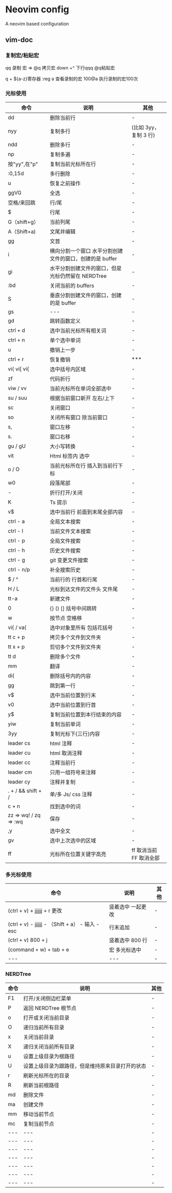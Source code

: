 # Neovim config

A neovim based configuration



## vim-doc

### 复制宏/粘贴宏

qq 录制 宏 => @q 拷贝宏 down +^ 下行qq<Down><Down><Down>q  @q粘贴宏

q + ${a-z}寄存器
 :reg a 查看录制的宏
100@a 执行录制的宏100次

### 光标使用

| 命令                  | 说明                                                     | 其他                    |
| --------------------- | -------------------------------------------------------- | ----------------------- |
| dd                    | 删除当前行                                               | -                       |
| nyy                   | 复制多行                                                 | (比如 3yy，复制 3 行)   |
| ndd                   | 删除多行                                                 | -                       |
| np                    | 复制多遍                                                 | -                       |
| 按"yy",在"p"          | 复制当前光标所在行                                       | -                       |
| :0,15d                | 多行删除                                                 | -                       |
| u                     | 恢复之前操作                                             | -                       |
| ggVG                  | 全选                                                     | -                       |
| 空格/来回跳           | 行/尾                                                    | -                       |
| $                     | 行尾                                                     | -                       |
| G（shift+g）          | 当前列尾                                                 | -                       |
| A（Shift+a)           | 文尾并编辑                                               | -                       |
| gg                    | 文首                                                     | -                       |
| i                     | 横向分割一个窗口 水平分割创建文件的窗口，创建的是 buffer | -                       |
| gi                    | 水平分割创建文件的窗口，但是光标仍然留在 NERDTree        | -                       |
| :bd                   | 关闭当前的 buffers                                       | -                       |
| S                     | 垂直分割创建文件的窗口，创建的是 buffer                  | -                       |
| gs                    | ---                                                      | -                       |
| gd                    | 跳转函数定义                                             | -                       |
| ctrl + d              | 选中当前光标所有相关词                                   | -                       |
| ctrl + n              | 单个选中单词                                             | -                       |
| u                     | 撤销上一步                                               | -                       |
| ctrl + r              | 恢复撤销                                                 | \*\*\*                  |
| vi( vi[ vi{           | 选中括号内区域                                           | -                       |
| zf                    | 代码折行                                                 | -                       |
| viw / vv              | 当前光标所在单词全部选中                                 | -                       |
| su / suu              | 根据当前窗口新开 左右/上下                               | -                       |
| sc                    | 关闭窗口                                                 | -                       |
| so                    | 关闭所有窗口 除当前窗口                                  | -                       |
| s,                    | 窗口左移                                                 | -                       |
| s.                    | 窗口右移                                                 | -                       |
| gu / gU               | 大小写转换                                               | -                       |
| vit                   | Html 标签内 选中                                         | -                       |
| o / O                 | 当前光标所在行 插入到当前行下标                          | -                       |
| w0                    | 段落尾部                                                 | -                       |
| -                     | 折行打开/关闭                                            | -                       |
| K                     | Ts 提示                                                  | -                       |
| v$                    | 选中当前行 前面到末尾全部内容                            | -                       |
| ctrl - a              | 全局文本搜索                                             | -                       |
| ctrl - l              | 当前文件文本搜索                                         | -                       |
| ctrl - p              | 全局文件搜索                                             | -                       |
| ctrl - h              | 历史文件搜索                                             | -                       |
| ctrl - g              | git 变更文件搜索                                         | -                       |
| ctrl - n/p            | 补全搜索历史                                             | -                       |
| $ / ^                 | 当前行的 行首和行尾                                      | -                       |
| H / L                 | 光标到达文件的文件头 文件尾                              | -                       |
| tt-a                  | 新建文件                                                 | -                       |
| 0                     | {} () [] 括号中间跳转                                    | -                       |
| w                     | 按节点 空格移                                            | -                       |
| vi{ / va{             | 选中对象里所有 包括花括号                                | -                       |
| tt c + p              | 拷贝多个文件到文件夹                                     | -                       |
| tt x + p              | 剪切多个文件到文件夹                                     | -                       |
| tt d                  | 删除多个文件                                             | -                       |
| mm                    | 翻译                                                     | -                       |
| di(                   | 删除括号内的内容                                         | -                       |
| gg                    | 跳到第一行                                               | -                       |
| v$                    | 选中当前位置到行末                                       | -                       |
| v0                    | 选中当前位置到行首                                       | -                       |
| y$                    | 复制当前位置到本行结束的内容                             | -                       |
| yiw                   | 复制当前单词                                             | -                       |
| 3yy                   | 复制光标下{三行}内容                                     | -                       |
| leader cs             | html 注释                                                | -                       |
| leader cu             | html 取消注释                                            | -                       |
| leader cc             | 注释当前行                                               | -                       |
| leader cm             | 只用一组符号来注释                                       | -                       |
| leader cy             | 注释并复制                                               | -                       |
| . + / && shift + /    | 单/多 Js/ css 注释                                       | -                       |
| c + n                 | 找到选中的词                                             | -                       |
| zz => wq! / zq => :wq | 保存                                                     | -                       |
| ,y                    | 选中全文                                                 | -                       |
| gv                    | 选中上次选中的区域                                       | -                       |
| ff                    | 光标所在位置关键字高亮                                   | ff 取消当前 FF 取消全部 |

### 多光标使用

| 命令                                             | 说明              | 其他 |
| ------------------------------------------------ | ----------------- | ---- |
| (ctrl + v) + jjjjjj + r 更改                     | 竖着选中 一起更改 | -    |
| (ctrl + v) - jjjjjj - （Shift + a） - 输入 - esc | 行末追加          | -    |
| (ctrl + v) 800 + j                               | 竖着选中 800 行   | -    |
| (command + w) + tab + e                          | 宏 多光标选中     | -    |
| ---                                              | ---               | -    |

### NERDTree

| 命令 | 说明                                             | 其他 |
| ---- | ------------------------------------------------ | ---- |
| F1   | 打开/关闭侧边栏菜单                              | -    |
| P    | 返回 NERDTree 根节点                             | -    |
| o    | 打开或关闭当前目录                               | -    |
| O    | 递归当前所有目录                                 | -    |
| x    | 关闭当前目录                                     | -    |
| X    | 递归关闭当前所有目录                             | -    |
| u    | 设置上级目录为根路径                             | -    |
| U    | 设置上级目录为跟路径，但是维持原来目录打开的状态 | -    |
| r    | 刷新光标所在的目录                               | -    |
| R    | 刷新当前根路径                                   | -    |
| md   | 删除文件                                         | -    |
| ma   | 创建文件                                         | -    |
| mm   | 移动当前节点                                     | -    |
| mc   | 复制当前节点                                     | -    |
| ---  | ---                                              | -    |
| ---  | ---                                              | -    |
| ---  | ---                                              | -    |
| ---  | ---                                              | -    |
| ---  | ---                                              | -    |
| ---  | ---                                              | -    |
| ---  | ---                                              | -    |

